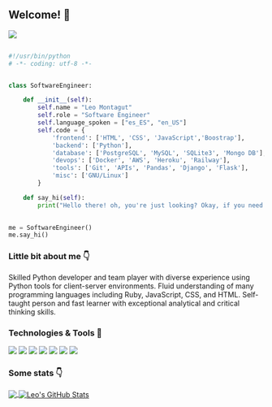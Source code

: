 ## Welcome! 👋
![](https://komarev.com/ghpvc/?username=LeoMontagut&label=Visitors)
```python

#!/usr/bin/python
# -*- coding: utf-8 -*-


class SoftwareEngineer:

    def __init__(self):
        self.name = "Leo Montagut"
        self.role = "Software Engineer"
        self.language_spoken = ["es_ES", "en_US"]
        self.code = {
            'frontend': ['HTML', 'CSS', 'JavaScript','Boostrap'],
            'backend': ['Python'],
            'database': ['PostgreSQL', 'MySQL', 'SQLite3', 'Mongo DB'],
            'devops': ['Docker', 'AWS', 'Heroku', 'Railway'],
            'tools': ['Git', 'APIs', 'Pandas', 'Django', 'Flask'],
            'misc': ['GNU/Linux']
        }

    def say_hi(self):
        print("Hello there! oh, you're just looking? Okay, if you need anything let me know.")
        

me = SoftwareEngineer()
me.say_hi()

```

### Little bit about me 👇

Skilled Python developer and team player with diverse experience using Python tools for client-server
environments. Fluid understanding of many programming languages including Ruby, JavaScript, CSS, and
HTML. Self-taught person and fast learner with exceptional analytical and critical thinking skills.

### Technologies & Tools 🔧
![](https://img.shields.io/badge/OS-Linux-informational?style=flat&logo=linux&logoColor=white&color=2b57bc)
![](https://img.shields.io/badge/Editor-VS_Code-informational?style=flat&logo=visual-studio-code&logoColor=white&color=2b57bc)
![](https://img.shields.io/badge/Code-Python-informational?style=flat&logo=python&logoColor=white&color=2b57bc)
![](https://img.shields.io/badge/Shell-Bash-informational?style=flat&logo=gnu-bash&logoColor=white&color=2b57bc)
![](https://img.shields.io/badge/Tools-PostgreSQL-informational?style=flat&logo=postgresql&logoColor=white&color=2b57bc)
![](https://img.shields.io/badge/Tools-Docker-informational?style=flat&logo=docker&logoColor=white&color=2b57bc)
![](https://img.shields.io/badge/Tools-Kubernetes-informational?style=flat&logo=kubernetes&logoColor=white&color=2b57bc)

### Some stats 👇
<a href="https://github.com/LeoMontagut/LeoMontagut">
  <img align="center" src="https://github-readme-stats.vercel.app/api/top-langs/?username=LeoMontagut&hide=java,html,tex&title_color=ffffff&text_color=0074bf&icon_color=0074bf&bg_color=1d1f21&langs_count=3" />
</a>
<a href="https://github.com/LeoMontagut/LeoMontagut">
  <img align="center" src="https://github-readme-stats.vercel.app/api?username=LeoMontagut&show_icons=true&line_height=27&count_private=true&title_color=ffffff&text_color=0074bf&icon_color=2bbc8a&bg_color=1d1f21" alt="Leo's GitHub Stats" />
</a>

